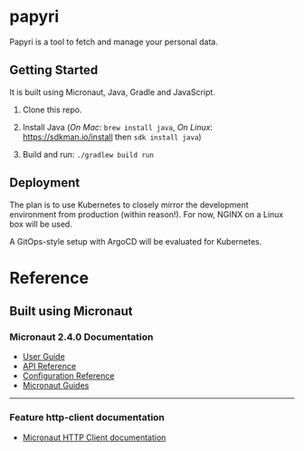 # papyri

Papyri is a tool to fetch and manage your personal data.

## Getting Started

It is built using Micronaut, Java, Gradle and JavaScript. 


1. Clone this repo.

1. Install Java (_On Mac_: `brew install java`, _On Linux_: https://sdkman.io/install then `sdk install java`)

1. Build and run: `./gradlew build run`

## Deployment 

The plan is to use Kubernetes to closely mirror the development environment from production (within reason!). For now, NGINX on a Linux box will be used.

A GitOps-style setup with ArgoCD will be evaluated for Kubernetes.  

# Reference

## Built using Micronaut

### Micronaut 2.4.0 Documentation

- [User Guide](https://docs.micronaut.io/2.4.0/guide/index.html)
- [API Reference](https://docs.micronaut.io/2.4.0/api/index.html)
- [Configuration Reference](https://docs.micronaut.io/2.4.0/guide/configurationreference.html)
- [Micronaut Guides](https://guides.micronaut.io/index.html)
---

### Feature http-client documentation

- [Micronaut HTTP Client documentation](https://docs.micronaut.io/latest/guide/index.html#httpClient)

